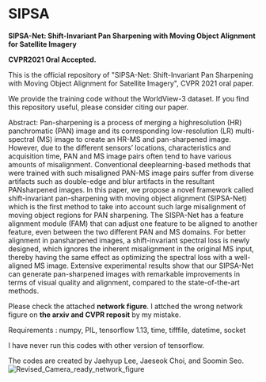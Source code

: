 # SIPSA

**SIPSA-Net: Shift-Invariant Pan Sharpening with Moving Object Alignment for Satellite Imagery**

**CVPR2021 Oral Accepted.**

This is the official repository of "SIPSA-Net: Shift-Invariant Pan Sharpening with Moving Object Alignment for Satellite Imagery", CVPR 2021 oral paper.

We provide the training code without the WorldView-3 dataset. If you find this repository useful, please consider citing our paper.





Abstract: 
Pan-sharpening is a process of merging a highresolution (HR) panchromatic (PAN) image and its corresponding low-resolution (LR) multi-spectral (MS) image to create an HR-MS and pan-sharpened image. However, due to the different sensors’ locations, characteristics and acquisition time, PAN and MS image pairs often tend to have various amounts of misalignment. Conventional deeplearning-based methods that were trained with such misaligned PAN-MS image pairs suffer from diverse artifacts such as double-edge and blur artifacts in the resultant PANsharpened images. In this paper, we propose a novel framework called shift-invariant pan-sharpening with moving object alignment (SIPSA-Net) which is the first method to take into account such large misalignment of moving object regions for PAN sharpening. The SISPA-Net has a feature alignment module (FAM) that can adjust one feature to be aligned to another feature, even between the two different PAN and MS domains. For better alignment in pansharpened images, a shift-invariant spectral loss is newly
designed, which ignores the inherent misalignment in the original MS input, thereby having the same effect as optimizing the spectral loss with a well-aligned MS image. Extensive experimental results show that our SIPSA-Net can generate pan-sharpened images with remarkable improvements in terms of visual quality and alignment, compared to
the state-of-the-art methods.


Please check the attached **network figure**. 
I attched the wrong network figure on **the arxiv and CVPR reposit** by my mistake. 


Requirements :
numpy, PIL, tensorflow 1.13, time, tifffile, datetime, socket

I have never run this codes with other version of tensorflow. 

The codes are created by Jaehyup Lee, Jaeseok Choi, and Soomin Seo.
![Revised_Camera_ready_network_figure](https://user-images.githubusercontent.com/68861685/123036547-38b37f00-d428-11eb-90bb-85a32bd28365.png)
